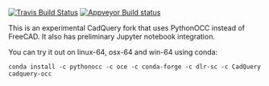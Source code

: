 [![Travis Build Status](https://travis-ci.org/CadQuery/cadquery.svg?branch=master)](https://travis-ci.org/CadQuery/cadquery.svg?branch=master)
[![Appveyor Build status](https://ci.appveyor.com/api/projects/status/cf4qg6kpyqmcje1h?svg=true)](https://ci.appveyor.com/api/projects/status/cf4qg6kpyqmcje1h?svg=true)

This is an experimental CadQuery fork that uses PythonOCC instead of FreeCAD. It also has preliminary Jupyter notebook integration.

You can try it out on linux-64, osx-64 and win-64 using conda:

```
conda install -c pythonocc -c oce -c conda-forge -c dlr-sc -c CadQuery cadquery-occ
```
